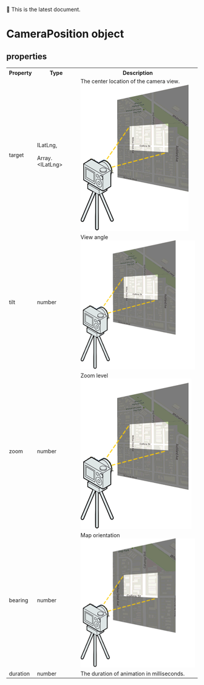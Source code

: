 :green_heart: This is the latest document.

# CameraPosition object

## properties


<table>
  <tr>
    <th>Property</th>
    <th>Type</th>
    <th>Description</th>
  </tr>
  <tr>
    <td>target</td>
    <td>
      ILatLng,<br>
      <br>
      Array.&lt;ILatLng&gt;
    </td>
    <td>
      The center location of the camera view.
      <br>
      <img src="./target.gif">
  </tr>
  <tr>
    <td>tilt</td>
    <td>number</td>
    <td>
      View angle
      <br>
      <img src="./tilt.gif">
    </td>
  </tr>
  <tr>
    <td>zoom</td>
    <td>number</td>
    <td>
      Zoom level
      <br>
      <img src="./zoom.gif">
    </td>
  </tr>
  <tr>
    <td>bearing</td>
    <td>number</td>
    <td>
      Map orientation
      <br>
      <img src="./bearing.gif">
    </td>
  </tr>
  <tr>
    <td>duration</td>
    <td>number</td>
    <td>The duration of animation in milliseconds.</td>
  </tr>
</table>
